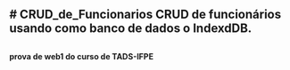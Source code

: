 <h2>
# CRUD_de_Funcionarios
CRUD de funcionários usando como banco de dados o IndexdDB. 
<h2>
<h4> prova de web1 do curso de TADS-IFPE<h4>
